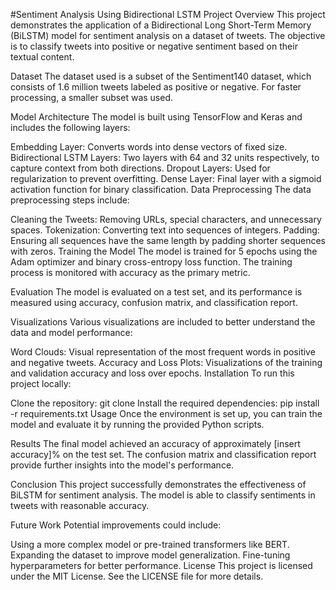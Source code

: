 #Sentiment Analysis Using Bidirectional LSTM
Project Overview
This project demonstrates the application of a Bidirectional Long Short-Term Memory (BiLSTM) model for sentiment analysis on a dataset of tweets. The objective is to classify tweets into positive or negative sentiment based on their textual content.

Dataset
The dataset used is a subset of the Sentiment140 dataset, which consists of 1.6 million tweets labeled as positive or negative. For faster processing, a smaller subset was used.

Model Architecture
The model is built using TensorFlow and Keras and includes the following layers:

Embedding Layer: Converts words into dense vectors of fixed size.
Bidirectional LSTM Layers: Two layers with 64 and 32 units respectively, to capture context from both directions.
Dropout Layers: Used for regularization to prevent overfitting.
Dense Layer: Final layer with a sigmoid activation function for binary classification.
Data Preprocessing
The data preprocessing steps include:

Cleaning the Tweets: Removing URLs, special characters, and unnecessary spaces.
Tokenization: Converting text into sequences of integers.
Padding: Ensuring all sequences have the same length by padding shorter sequences with zeros.
Training the Model
The model is trained for 5 epochs using the Adam optimizer and binary cross-entropy loss function. The training process is monitored with accuracy as the primary metric.

Evaluation
The model is evaluated on a test set, and its performance is measured using accuracy, confusion matrix, and classification report.

Visualizations
Various visualizations are included to better understand the data and model performance:

Word Clouds: Visual representation of the most frequent words in positive and negative tweets.
Accuracy and Loss Plots: Visualizations of the training and validation accuracy and loss over epochs.
Installation
To run this project locally:

Clone the repository: git clone <repository-link>
Install the required dependencies: pip install -r requirements.txt
Usage
Once the environment is set up, you can train the model and evaluate it by running the provided Python scripts.

Results
The final model achieved an accuracy of approximately [insert accuracy]% on the test set. The confusion matrix and classification report provide further insights into the model's performance.

Conclusion
This project successfully demonstrates the effectiveness of BiLSTM for sentiment analysis. The model is able to classify sentiments in tweets with reasonable accuracy.

Future Work
Potential improvements could include:

Using a more complex model or pre-trained transformers like BERT.
Expanding the dataset to improve model generalization.
Fine-tuning hyperparameters for better performance.
License
This project is licensed under the MIT License. See the LICENSE file for more details.
